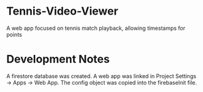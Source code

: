 # Tennis-Video-Viewer
A web app focused on tennis match playback, allowing timestamps for points

# Development Notes
A firestore database was created. A web app was linked in Project Settings -> Apps -> Web App. The config object was copied into the firebaseInit file.